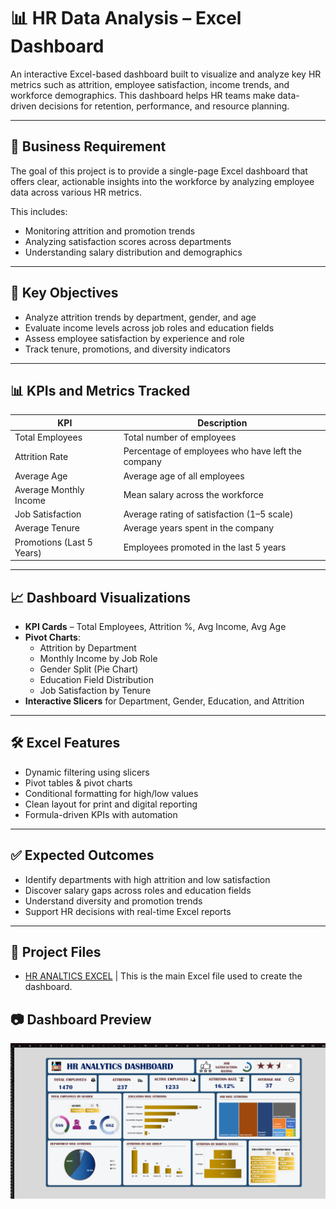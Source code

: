 # 📊 HR Data Analysis – Excel Dashboard

An interactive Excel-based dashboard built to visualize and analyze key HR metrics such as attrition, employee satisfaction, income trends, and workforce demographics. This dashboard helps HR teams make data-driven decisions for retention, performance, and resource planning.

---

## 📌 Business Requirement

The goal of this project is to provide a single-page Excel dashboard that offers clear, actionable insights into the workforce by analyzing employee data across various HR metrics.

This includes:
- Monitoring attrition and promotion trends
- Analyzing satisfaction scores across departments
- Understanding salary distribution and demographics

---

## 🎯 Key Objectives

- Analyze attrition trends by department, gender, and age  
- Evaluate income levels across job roles and education fields  
- Assess employee satisfaction by experience and role  
- Track tenure, promotions, and diversity indicators  

---

## 📊 KPIs and Metrics Tracked

| KPI                        | Description                                      |
|---------------------------|--------------------------------------------------|
| Total Employees           | Total number of employees                        |
| Attrition Rate            | Percentage of employees who have left the company |
| Average Age               | Average age of all employees                     |
| Average Monthly Income    | Mean salary across the workforce                 |
| Job Satisfaction          | Average rating of satisfaction (1–5 scale)       |
| Average Tenure            | Average years spent in the company               |
| Promotions (Last 5 Years) | Employees promoted in the last 5 years           |

---

## 📈 Dashboard Visualizations

- **KPI Cards** – Total Employees, Attrition %, Avg Income, Avg Age  
- **Pivot Charts**:
  - Attrition by Department  
  - Monthly Income by Job Role  
  - Gender Split (Pie Chart)  
  - Education Field Distribution  
  - Job Satisfaction by Tenure  
- **Interactive Slicers** for Department, Gender, Education, and Attrition

---

## 🛠 Excel Features

- Dynamic filtering using slicers  
- Pivot tables & pivot charts  
- Conditional formatting for high/low values  
- Clean layout for print and digital reporting  
- Formula-driven KPIs with automation

---

## ✅ Expected Outcomes

- Identify departments with high attrition and low satisfaction  
- Discover salary gaps across roles and education fields  
- Understand diversity and promotion trends  
- Support HR decisions with real-time Excel reports

---

## 📁 Project Files

- <a href="https://github.com/sagilkhan2367/HR-ANALYSIS/blob/main/HR%20Data%20Analysis.xlsx">HR ANALTICS EXCEL</a>    | This is the main Excel file used to create the dashboard.

## 📷 Dashboard Preview

![DASHBOARD ](https://github.com/sagilkhan2367/HR-ANALYSIS/blob/main/dashboard.png)
